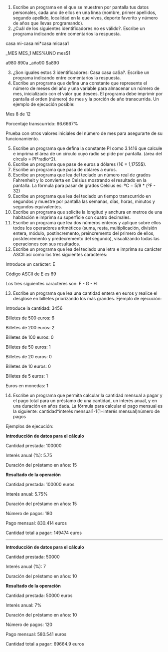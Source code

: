 1. Escribe un programa en el que se muestren por pantalla tus datos personales, cada uno de ellos en una línea (nombre, primer apellidos, segundo apellido, localidad en la que vives, deporte favorito y número de años que llevas programando).
2. ¿Cuál de los siguientes identificadores no es válido?. Escribe un programa indicando entre comentarios la respuesta.

casa	mi-casa	mi*casa	micasa1

_MES	MES_1	MES%UNO	mes$1

a980	890a		_año90	$a890

3. ¿Son iguales estos 3 identificadores: Casa	casa	caSa?. Escribe un programa indicando entre comentarios la respuesta.
4. Escribe un programa que defina una constante que represente el número de meses del año y una variable para almacenar un número de mes, inicializado con el valor que desees. El programa debe imprimir por pantalla el orden (número) de mes y la porción de año transcurrida. Un ejemplo de ejecución posible:

Mes 8 de 12

Porcentaje transcurrido: 66.6667%

Prueba con otros valores iniciales del número de mes para asegurarte de su funcionamiento.

5. Escribe un programa que defina la constante PI como 3.1416 que calcule e imprima el área de un círculo cuyo radio se pide por pantalla. (área del círculo = PI*radio^2).
6. Escribe un programa que pase de euros a dólares (1€ = 1,1755$).
7. Escribe un programa que pasa de dólares a euros.
8. Escribe un programa que lea del teclado un número real de grados Fahrenheit y lo convierta en Celsius mostrando el resultado en la pantalla. La fórmula para pasar de grados Celsius es: ºC = 5/9 * (ºF - 32)
9. Escribe un programa que lea del teclado un tiempo transcurrido en segundos y muestre por pantalla las semanas, días, horas, minutos y segundos equivalentes.
10. Escribe un programa que solicite la longitud y anchura en metros de una habitación e imprima su superficie con cuatro decimales.
11. Escribe un programa que lea dos números enteros y aplique sobre ellos todos los operadores aritméticos (suma, resta, multiplicación, división entera, módulo, postincremento, preincremento del primero de ellos, postdecremento y predecremento del segundo), visualizando todas las operaciones con sus resultados.
12. Escribe un programa que lea del teclado una letra e imprima su carácter ASCII así como los tres siguientes caracteres:

Introduce un carácter: E

Código ASCII de E es 69

Los tres siguientes caracteres son: F - G - H

13. Escribe un programa que lea una cantidad entera en euros y realice el desglose en billetes priorizando los más grandes. Ejemplo de ejecución:

Introduce la cantidad: 3456

Billetes de 500 euros: 6

Billetes de 200 euros: 2

Billetes de 100 euros: 0

Billetes de 50 euros: 1

Billetes de 20 euros: 0

Billetes de 10 euros: 0

Billetes de 5 euros: 1

Euros en monedas: 1

14. Escribe un programa que permita calcular la cantidad mensual a pagar y el pago total para un préstamo de una cantidad, un interés anual, y en una duración en años dada. La fórmula para calcular el pago mensual es la siguiente:
cantidad*interés mensual1-1(1+interés mensual)número de pagos

Ejemplos de ejecución:

**Introducción de datos para el cálculo**

Cantidad prestada: 100000

Interés anual (%): 5.75

Duración del préstamo en años: 15



**Resultado de la operación**

Cantidad prestada: 100000 euros

Interés anual: 5.75%

Duración del préstamo en años: 15

Número de pagos: 180

Pago mensual: 830.414 euros

Cantidad total a pagar: 149474 euros
 
-----------------------------------------

**Introducción de datos para el cálculo**

Cantidad prestada: 50000

Interés anual (%): 7

Duración del préstamo en años: 10



**Resultado de la operación**

Cantidad prestada: 50000 euros

Interés anual: 7%

Duración del préstamo en años: 10

Número de pagos: 120

Pago mensual: 580.541 euros

Cantidad total a pagar: 69664.9 euros
